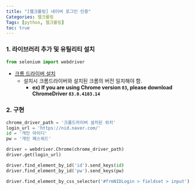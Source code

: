 ```yaml
---
title: "[웹크롤링] 네이버 로그인 인증"
Categories: 웹크롤링
Tags: [python, 웹크롤링]
toc: true
---
```




### 1. 라이브러리 추가 및 유틸리티 설치

```python
from selenium import webdriver
```

- [크롬 드라이버 설치](https://chromedriver.chromium.org/downloads)
  - 설치시 크롬드라이버와 설치된 크롬의 버전 일치해야 함.
    - **ex) If you are using Chrome version `83`, please download ChromeDriver `83.0.4103.14`**



### 2. 구현

```python
chrome_driver_path = '크롬드라이버 설치된 위치'
login_url = 'https://nid.naver.com/'
id = '개인 아이디'
pw = '개인 패스워드'

driver = webdriver.Chrome(chrome_driver_path)
driver.get(login_url)

driver.find_element_by_id('id').send_keys(id)
driver.find_element_by_id('pw').send_keys(pw)

driver.find_element_by_css_selector('#frmNIDLogin > fieldset > input').click()
```

